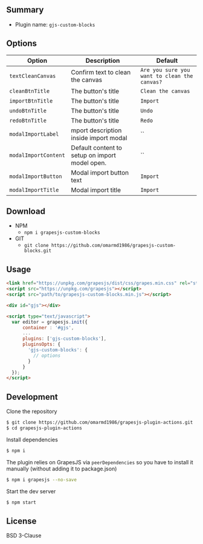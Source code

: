 ## Summary

* Plugin name: `gjs-custom-blocks`


## Options

|Option|Description|Default|
|-|-|-
|`textCleanCanvas`|Confirm text to clean the canvas|`Are you sure you want to clean the canvas?`|
|`cleanBtnTitle`|The button's title|`Clean the canvas`|
|`importBtnTitle`|The button's title|`Import`|
|`undoBtnTitle`|The button's title|`Undo`|
|`redoBtnTitle`|The button's title|`Redo`|
|`modalImportLabel`|mport description inside import modal|``|
|`modalImportContent`|Default content to setup on import model open.|``|
|`modalImportButton`|Modal import button text|`Import`|
|`modalImportTitle`|Modal import title|`Import`|


## Download

* NPM
  * `npm i grapesjs-custom-blocks`
* GIT
  * `git clone https://github.com/omarmd1986/grapesjs-custom-blocks.git`


## Usage

```html
<link href="https://unpkg.com/grapesjs/dist/css/grapes.min.css" rel="stylesheet"/>
<script src="https://unpkg.com/grapesjs"></script>
<script src="path/to/grapesjs-custom-blocks.min.js"></script>

<div id="gjs"></div>

<script type="text/javascript">
  var editor = grapesjs.init({
      container : '#gjs',
      ...
      plugins: ['gjs-custom-blocks'],
      pluginsOpts: {
        'gjs-custom-blocks': {
          // options
        }
      }
  });
</script>
```



## Development

Clone the repository

```sh
$ git clone https://github.com/omarmd1986/grapesjs-plugin-actions.git
$ cd grapesjs-plugin-actions
```

Install dependencies

```sh
$ npm i
```

The plugin relies on GrapesJS via `peerDependencies` so you have to install it manually (without adding it to package.json)

```sh
$ npm i grapesjs --no-save
```

Start the dev server

```sh
$ npm start
```


## License

BSD 3-Clause
